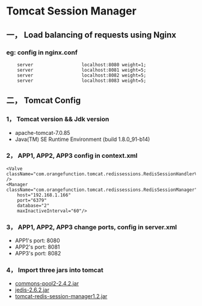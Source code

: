 # Tomcat Session Manager
## 一， Load balancing of requests using Nginx
### eg: config in nginx.conf
        server                  localhost:8080 weight=1;
        server                  localhost:8081 weight=5;
        server                  localhost:8082 weight=5;
        server                  localhost:8083 weight=5;
        

## 二， Tomcat Config
### 1， Tomcat version && Jdk version
* apache-tomcat-7.0.85
* Java(TM) SE Runtime Environment (build 1.8.0_91-b14)
### 2， APP1, APP2, APP3 config in context.xml
    <Valve className="com.orangefunction.tomcat.redissessions.RedisSessionHandlerValve" />
    <Manager className="com.orangefunction.tomcat.redissessions.RedisSessionManager" 
        host="192.168.1.166" 
        port="6379" 
        database="2" 
        maxInactiveInterval="60"/>
        
### 3， APP1, APP2, APP3 change ports, config in server.xml
* APP1's port: 8080
* APP2's port: 8081
* APP3's port: 8082
### 4， Import three jars into tomcat
  * [commons-pool2-2.4.2.jar](https://github.com/hailang8635/sessionDemo1/blob/master/WebContent/conf/tomcat-lib/commons-pool2-2.4.2.jar)
  * [jedis-2.6.2.jar](https://github.com/hailang8635/sessionDemo1/blob/master/WebContent/conf/tomcat-lib/jedis-2.6.2.jar)
  * [tomcat-redis-session-manager1.2.jar](https://github.com/hailang8635/sessionDemo1/blob/master/WebContent/conf/tomcat-lib/tomcat-redis-session-manager1.2.jar)

